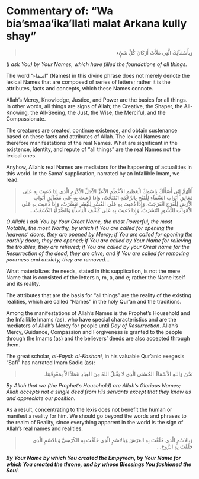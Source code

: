 Commentary of: “Wa bia’smaa’ika’llati malat Arkana kully shay”
==============================================================

<blockquote dir="rtl">
  <p>
وَبِأَسْمَآئِكَ الَّتِى مَلَأَتْ أَرْكَانَ كُلِّ شَيٍْء
  </p>
</blockquote>

*(I ask You) by Your Names, which have filled the foundations of all
things.*

The word “اسماء” (Names) in this divine phrase does not merely denote
the lexical Names that are composed of series of letters; rather it is
the attributes, facts and concepts, which these Names connote.

Allah’s Mercy, Knowledge, Justice, and Power are the basics for all
things. In other words, all things are signs of Allah; the Creative, the
Shaper, the All-Knowing, the All-Seeing, the Just, the Wise, the
Merciful, and the Compassionate.

The creatures are created, continue existence, and obtain sustenance
based on these facts and attributes of Allah. The lexical Names are
therefore manifestations of the real Names. What are significant in the
existence, identity, and repute of “all things” are the real Names not
the lexical ones.

Anyhow, Allah’s real Names are mediators for the happening of
actualities in this world. In the Sama’ supplication, narrated by an
Infallible Imam, we read:

<blockquote dir="rtl">
  <p>
أَللّهُمَّ إِنّى أَسْأَلُكَ بِاسْمِكَ الْعَظيمِ الاَْعْظَمِ الاَْعَزِّ
الاَْجَلِّ الاَْكْرَمِ الَّذى إِذا دُعيتَ بِهِ عَلى مَغالِقِ أَبْوابِ
السَّمآءِ لِلْفَتْحِ بِالرَّحْمَةِ انْفَتَحَتْ، وَإِذا دُعيتَ بِهِ
عَلى مَضآئِقِ أَبْوابِ الاَْرْضِ لِلْفَرَجِ انْفَرَجَتْ، وَإِذا دُعيتَ
بِهِ عَلَى العُسْرِ لِلْيُسْرِ تَيَسَّرَتْ، وَإِذا دُعيتَ بِهِ عَلَى
الاَْمْواتِ لِلنُّشُورِ انْتَشَرَتْ، وَإِذا دُعيتَ بِهِ عَلى كَشْفِ
الْبَأسآءِ وَالضَّرّاءِ انْكَشَفَتْ…
  </p>
</blockquote>

*O Allah! I ask You by Your Great Name, the most Powerful, the most
Notable, the most Worthy, by which if You are called for opening the
heavens’ doors, they are opened by Mercy; if You are called for opening
the earthly doors, they are opened; if You are called by Your Name for
relieving the troubles, they are relieved; if You are called by your
Great name for the Resurrection of the dead, they are alive; and if You
are called for removing poorness and anxiety, they are removed…*

What materializes the needs, stated in this supplication, is not the
mere Name that is consisted of the letters n, m, a, and e; rather the
Name itself and its reality.

The attributes that are the basis for “all things” are the reality of
the existing realities, which are called “Names” in the holy Qur’an and
the traditions.

Among the manifestations of Allah’s Names is the Prophet’s Household and
the Infallible Imams (as), who have special characteristics and are the
mediators of Allah’s Mercy for people until *Day of Resurrection*.
Allah’s Mercy, Guidance, Compassion and Forgiveness is granted to the
people through the Imams (as) and the believers’ deeds are also accepted
through them.

The great scholar, *al-Faydh al-Kashani*, in his valuable Qur’anic
exegesis “Safi” has narrated Imam Sadiq (as):

<blockquote dir="rtl">
  <p>
نَحْنُ وَاللهِ الأسْمَاءُ الحُسْنَى الَّذِي لا يَقْبَلُ اللهُ مِنَ
العِبَادِ عَمَلاً الاَّ بِمَعْرِفَتِنَا.
  </p>
</blockquote>

*By Allah that we (the Prophet’s Household) are Allah’s Glorious Names;
Allah accepts not a single deed from His servants except that they know
us and appreciate our position.*

As a result, concentrating to the lexis does not benefit the human or
manifest a reality for him. We should go beyond the words and phrases to
the realm of Reality, since everything apparent in the world is the sign
of Allah’s real names and realities.

<blockquote dir="rtl">
  <p>
وَبالاسْمِ الَّذي خَلَقْتَ بِهِ العَرْشَ وَبالاسْمِ الَّذِي خَلَقْتَ
بِهِ الكُرْسِيَّ وَبالاسْمِ الَّذِي خَلَقْتَ بِهِ الرُّوحَ…
  </p>
</blockquote>

***By Your Name by which You created the Empyrean, by Your Name for
which You created the throne, and by whose Blessings You fashioned the
Soul.***


